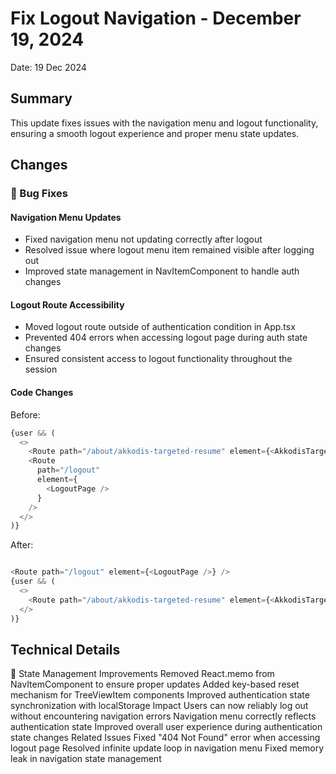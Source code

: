 # Fix Logout Navigation - December 19, 2024

Date: 19 Dec 2024

## Summary

This update fixes issues with the navigation menu and logout functionality, ensuring a smooth logout experience and proper menu state updates.

## Changes

### 🐛 Bug Fixes

#### Navigation Menu Updates
- Fixed navigation menu not updating correctly after logout
- Resolved issue where logout menu item remained visible after logging out
- Improved state management in NavItemComponent to handle auth changes

#### Logout Route Accessibility
- Moved logout route outside of authentication condition in App.tsx
- Prevented 404 errors when accessing logout page during auth state changes
- Ensured consistent access to logout functionality throughout the session

#### Code Changes

Before:
```typescript
{user && (
  <>
    <Route path="/about/akkodis-targeted-resume" element={<AkkodisTargetedResume />} />
    <Route
      path="/logout"
      element={
        <LogoutPage />
      }
    />
  </>
)}
```
After:
```typescript

<Route path="/logout" element={<LogoutPage />} />
{user && (
  <>
    <Route path="/about/akkodis-targeted-resume" element={<AkkodisTargetedResume />} />
  </>
)}
```

## Technical Details
🔄 State Management Improvements
Removed React.memo from NavItemComponent to ensure proper updates
Added key-based reset mechanism for TreeViewItem components
Improved authentication state synchronization with localStorage
Impact
Users can now reliably log out without encountering navigation errors
Navigation menu correctly reflects authentication state
Improved overall user experience during authentication state changes
Related Issues
Fixed "404 Not Found" error when accessing logout page
Resolved infinite update loop in navigation menu
Fixed memory leak in navigation state management